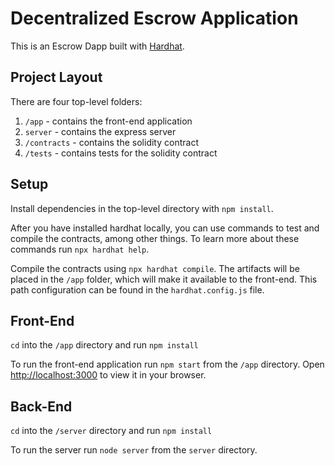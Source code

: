 # Decentralized Escrow Application

This is an Escrow Dapp built with [Hardhat](https://hardhat.org/).

## Project Layout

There are four top-level folders:

1. `/app` - contains the front-end application
2. `server` - contains the express server
2. `/contracts` - contains the solidity contract
3. `/tests` - contains tests for the solidity contract

## Setup

Install dependencies in the top-level directory with `npm install`.

After you have installed hardhat locally, you can use commands to test and compile the contracts, among other things. To learn more about these commands run `npx hardhat help`.

Compile the contracts using `npx hardhat compile`. The artifacts will be placed in the `/app` folder, which will make it available to the front-end. This path configuration can be found in the `hardhat.config.js` file.

## Front-End

`cd` into the `/app` directory and run `npm install`

To run the front-end application run `npm start` from the `/app` directory. Open [http://localhost:3000](http://localhost:3000) to view it in your browser.

## Back-End

`cd` into the `/server` directory and run `npm install`

To run the server run `node server` from the `server` directory. 


